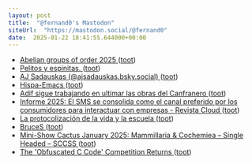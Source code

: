 ```yaml
---
layout: post
title:  "@fernand0's Mastodon"
siteUrl:  "https://mastodon.social/@fernand0"
date:  2025-01-22 18:41:55.644000+00:00
---
```

*  [Abelian groups of order 2025 ](https://www.johndcook.com/blog/2025/01/01/abelian-groups-of-order-2025) ([toot](https://mastodon.social/@fernand0/113873473740719166))
*  [Pelitos y espinitas. ](https://avecesunafoto.wordpress.com/2025/01/22/pelitos-y-espinitas) ([toot](https://mastodon.social/@fernand0/113873348721269840))
*  [AJ Sadauskas (@ajsadauskas.bsky.social) ](https://bsky.app/profile/did:plc:n2okvbdq33c32ekbv6hfzdg2/post/3lfjk3mrdds2) ([toot](https://mastodon.social/@fernand0/113873123069001602))
*  [Hispa-Emacs ](https://hispa-emacs.org) ([toot](https://mastodon.social/@fernand0/113872911613449775))
*  [Adif sigue trabajando en ultimar las obras del Canfranero  ](https://www.diariodelaltoaragon.es/noticias/comarcas/2025/01/12/adif-sigue-trabajando-en-ultimar-las-obras-del-canfranero-1791598-daa.html) ([toot](https://mastodon.social/@fernand0/113872717683633489))
*  [Informe 2025: El SMS se consolida como el canal preferido por los consumidores para interactuar con empresas - Revista Cloud ](https://revistacloud.com/informe-2025-sms-canal-preferido-consumidores) ([toot](https://mastodon.social/@fernand0/113871942834010675))
*  [La protocolización de la vida y la escuela  ](https://ctxt.es/es/20250101/Firmas/48311/Amador-Fernandez-Savater-protocolizacion-escuela-educacion-radar-sensible-fetichizar-juventud.htm) ([toot](https://mastodon.social/@fernand0/113871700171872238))
*  [BruceS ](https://www.tumblr.com/brucesterling/772183981440614400/you-already-monetized-i) ([toot](https://mastodon.social/@fernand0/113871609267441336))
*  [Mini-Show Cactus January 2025: Mammillaria & Cochemiea – Single Headed – SCCSS ](https://southcoastcss.org/mini-show-cactus-january-2025-mammillaria-cochemiea-single-headed) ([toot](https://mastodon.social/@fernand0/113871340453533055))
*  [The 'Obfuscated C Code' Competition Returns ](https://thenewstack.io/the-obfuscated-c-code-competition-returns) ([toot](https://mastodon.social/@fernand0/113870290072147748))
